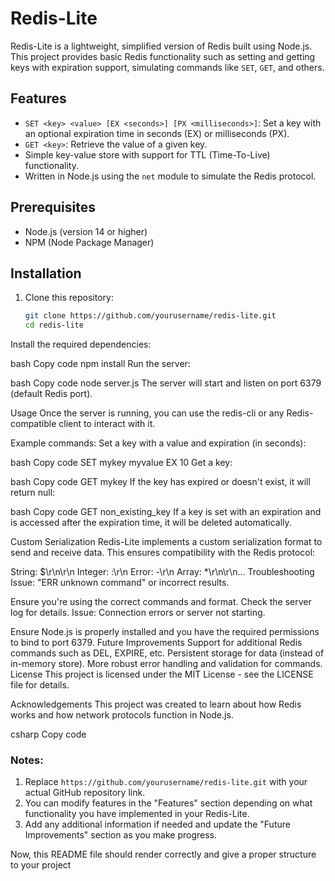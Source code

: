 # Redis-Lite

Redis-Lite is a lightweight, simplified version of Redis built using Node.js. This project provides basic Redis functionality such as setting and getting keys with expiration support, simulating commands like `SET`, `GET`, and others.

## Features

- `SET <key> <value> [EX <seconds>] [PX <milliseconds>]`: Set a key with an optional expiration time in seconds (EX) or milliseconds (PX).
- `GET <key>`: Retrieve the value of a given key.
- Simple key-value store with support for TTL (Time-To-Live) functionality.
- Written in Node.js using the `net` module to simulate the Redis protocol.

## Prerequisites

- Node.js (version 14 or higher)
- NPM (Node Package Manager)

## Installation

1. Clone this repository:
   ```bash
   git clone https://github.com/yourusername/redis-lite.git
   cd redis-lite
Install the required dependencies:

bash
Copy code
npm install
Run the server:

bash
Copy code
node server.js
The server will start and listen on port 6379 (default Redis port).

Usage
Once the server is running, you can use the redis-cli or any Redis-compatible client to interact with it.

Example commands:
Set a key with a value and expiration (in seconds):

bash
Copy code
SET mykey myvalue EX 10
Get a key:

bash
Copy code
GET mykey
If the key has expired or doesn't exist, it will return null:

bash
Copy code
GET non_existing_key
If a key is set with an expiration and is accessed after the expiration time, it will be deleted automatically.

Custom Serialization
Redis-Lite implements a custom serialization format to send and receive data. This ensures compatibility with the Redis protocol:

String: $<length>\r\n<value>\r\n
Integer: :<value>\r\n
Error: -<message>\r\n
Array: *<length>\r\n<value>\r\n...
Troubleshooting
Issue: "ERR unknown command" or incorrect results.

Ensure you're using the correct commands and format.
Check the server log for details.
Issue: Connection errors or server not starting.

Ensure Node.js is properly installed and you have the required permissions to bind to port 6379.
Future Improvements
Support for additional Redis commands such as DEL, EXPIRE, etc.
Persistent storage for data (instead of in-memory store).
More robust error handling and validation for commands.
License
This project is licensed under the MIT License - see the LICENSE file for details.

Acknowledgements
This project was created to learn about how Redis works and how network protocols function in Node.js.

csharp
Copy code

### Notes:
1. Replace `https://github.com/yourusername/redis-lite.git` with your actual GitHub repository link.
2. You can modify features in the "Features" section depending on what functionality you have implemented in your Redis-Lite.
3. Add any additional information if needed and update the "Future Improvements" section as you make progress.

Now, this README file should render correctly and give a proper structure to your project
